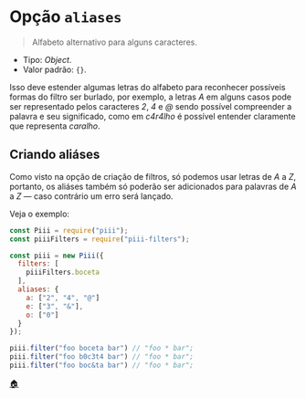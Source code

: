# Opção `aliases`

> Alfabeto alternativo para alguns caracteres.

* Tipo: *Object*.
* Valor padrão: `{}`.

Isso deve estender algumas letras do alfabeto para reconhecer possíveis formas do filtro ser burlado, por exemplo, a letras *A* em alguns casos pode ser representado pelos caracteres *2*, *4* e *@* sendo possível compreender a palavra e seu significado, como em *c4r4lho* é possível entender claramente que representa *caralho*.

## Criando aliáses

Como visto na opção de criação de filtros, só podemos usar letras de *A* a *Z*, portanto, os aliáses também só poderão ser adicionados para palavras de *A* a *Z* ― caso contrário um erro será lançado.

Veja o exemplo:

```js
const Piii = require("piii");
const piiiFilters = require("piii-filters");

const piii = new Piii({
  filters: [
    piiiFilters.boceta
  ],
  aliases: {
    a: ["2", "4", "@"]
    e: ["3", "&"],
    o: ["0"]
  }
});

piii.filter("foo boceta bar") // "foo * bar";
piii.filter("foo b0c3t4 bar") // "foo * bar";
piii.filter("foo boc&ta bar") // "foo * bar";
```

[:house:](../configuracoes.md#readme)
